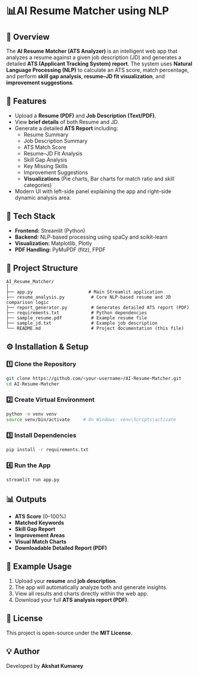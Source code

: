 
# 📊AI Resume Matcher using NLP

## 🧠 Overview
The **AI Resume Matcher (ATS Analyzer)** is an intelligent web app that analyzes a resume against a given job description (JD) and generates a detailed **ATS (Applicant Tracking System) report**. The system uses **Natural Language Processing (NLP)** to calculate an ATS score, match percentage, and perform **skill gap analysis**, **resume–JD fit visualization**, and **improvement suggestions**.

## 🚀 Features
- Upload a **Resume (PDF)** and **Job Description (Text/PDF)**.
- View **brief details** of both Resume and JD.
- Generate a detailed **ATS Report** including:
  - Resume Summary
  - Job Description Summary
  - ATS Match Score
  - Resume–JD Fit Analysis
  - Skill Gap Analysis
  - Key Missing Skills
  - Improvement Suggestions
  - **Visualizations** (Pie charts, Bar charts for match ratio and skill categories)
- Modern UI with left-side panel explaining the app and right-side dynamic analysis area.

## 🧩 Tech Stack
- **Frontend:** Streamlit (Python)
- **Backend:** NLP-based processing using spaCy and scikit-learn
- **Visualization:** Matplotlib, Plotly
- **PDF Handling:** PyMuPDF (fitz), FPDF

## 📁 Project Structure
```
AI_Resume_Matcher/
│
├── app.py                     # Main Streamlit application
├── resume_analysis.py          # Core NLP-based resume and JD comparison logic
├── report_generator.py         # Generates detailed ATS report (PDF)
├── requirements.txt            # Python dependencies
├── sample_resume.pdf           # Example resume file
├── sample_jd.txt               # Example job description
└── README.md                   # Project documentation (this file)
```

## ⚙️ Installation & Setup

### 1️⃣ Clone the Repository
```bash
git clone https://github.com/<your-username>/AI-Resume-Matcher.git
cd AI-Resume-Matcher
```

### 2️⃣ Create Virtual Environment
```bash
python -m venv venv
source venv/bin/activate     # On Windows: venv\Scripts\activate
```

### 3️⃣ Install Dependencies
```bash
pip install -r requirements.txt
```

### 4️⃣ Run the App
```bash
streamlit run app.py
```

## 📊 Outputs
- **ATS Score** (0–100%)
- **Matched Keywords**
- **Skill Gap Report**
- **Improvement Areas**
- **Visual Match Charts**
- **Downloadable Detailed Report (PDF)**

## 📘 Example Usage
1. Upload your **resume** and **job description**.
2. The app will automatically analyze both and generate insights.
3. View all results and charts directly within the web app.
4. Download your full **ATS analysis report (PDF)**.

## 📄 License
This project is open-source under the **MIT License**.

## 💡 Author
Developed by **Akshat Kumarey**
